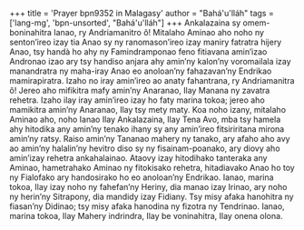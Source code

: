 +++
title = 'Prayer bpn9352 in Malagasy'
author = "Bahá'u'lláh"
tags = ['lang-mg', 'bpn-unsorted', "Bahá'u'lláh"]
+++
Ankalazaina sy omem-boninahitra Ianao, ry Andriamanitro ô! Mitalaho Aminao aho noho ny senton’ireo izay tia Anao sy ny ranomason’ireo izay maniry fatratra hijery Anao, tsy handà ho ahy ny Famindramponao feno fitiavana amin’izao Andronao izao ary tsy handiso anjara ahy amin’ny kalon’ny voromailala izay manandratra ny maha-iray Anao eo anoloan’ny fahazavan’ny Endrikao mamirapiratra. Izaho no iray amin’ireo ao anaty fahantrana, ry Andriamanitra ô! Jereo aho mifikitra mafy amin’ny Anaranao, Ilay Manana ny zavatra rehetra.  Izaho ilay iray amin’ireo izay ho faty marina tokoa; jereo aho mamikitra amin’ny Anaranao, Ilay tsy mety maty. Koa noho izany, mitalaho Aminao aho, noho Ianao Ilay Ankalazaina, Ilay Tena Avo, mba tsy hamela ahy hitodika any amin’ny tenako ihany sy any amin’ireo fitsiriritana mirona amin’ny ratsy. Raiso amin’ny Tananao mahery  ny tanako, ary afaho aho avy ao amin’ny  halalin’ny hevitro diso sy ny fisainam-poanako, ary diovy aho amin’izay rehetra ankahalainao.
Ataovy izay hitodihako tanteraka any Aminao, hametrahako Aminao ny fitokisako rehetra, hitadiavako Anao ho toy ny Fialofako ary handosirako ho eo anoloan’ny Endrikao. Ianao, marina tokoa, Ilay izay noho ny fahefan’ny Heriny, dia manao izay Irinao, ary noho ny herin’ny Sitrapony, dia mandidy izay Fidiany. Tsy misy afaka hanohitra ny fiasan’ny Didinao; tsy misy afaka hanodina ny fizotra ny Tendrinao. Ianao, marina tokoa, Ilay Mahery indrindra, Ilay be voninahitra, Ilay onena olona.
